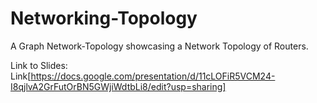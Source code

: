 # Networking-Topology
A Graph Network-Topology showcasing a Network Topology of Routers.


Link to Slides: Link[https://docs.google.com/presentation/d/11cLOFiR5VCM24-I8qjlvA2GrFutOrBN5GWjiWdtbLi8/edit?usp=sharing]